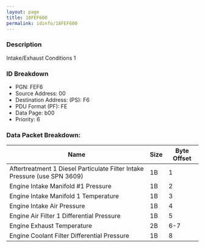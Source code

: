 ```yaml
---
layout: page
title: 18FEF600
permalink: idinfo/18FEF600
---
```


### Description

Intake/Exhaust Conditions 1

### ID Breakdown
<ul>
 <li>PGN: FEF6</li>
 <li>Source Address: 00</li>
 <li>Destination Address: (PS): F6</li>
 <li>PDU Format (PF): FE</li>
 <li>Data Page: b00</li>
 <li>Priority: 6</li>
</ul>

### Data Packet Breakdown:

| Name | Size | Byte Offset |
| ---- | ---- | ----------- |
| Aftertreatment 1 Diesel Particulate Filter Intake Pressure (use SPN 3609) | 1B | 1 |
| Engine Intake Manifold #1 Pressure | 1B | 2 |
| Engine Intake Manifold 1 Temperature | 1B | 3 |
| Engine Intake Air Pressure | 1B | 4 |
| Engine Air Filter 1 Differential Pressure | 1B | 5 |
| Engine Exhaust Temperature | 2B | 6-7 |
| Engine Coolant Filter Differential Pressure | 1B | 8 |
